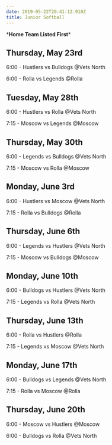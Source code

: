 ```yaml
---
date: 2019-05-22T20:41:12.910Z
title: Junior Softball
---
```

\***Home Team Listed First***

## Thursday, May 23rd

6:00 - Hustlers vs Bulldogs @Vets North

6:00 - Rolla vs Legends @Rolla

## Tuesday, May 28th

6:00 - Hustlers vs Rolla @Vets North

7:15 - Moscow vs Legends @Moscow

## Thursday, May 30th

6:00 - Legends vs Bulldogs @Vets North

7:15 - Moscow vs Rolla @Moscow

## Monday, June 3rd

6:00 - Hustlers vs Moscow @Vets North

7:15 - Rolla vs Bulldogs @Rolla

## Thursday, June 6th

6:00 - Legends vs Hustlers @Vets North

7:15 - Moscow vs Bulldogs @Moscow

## Monday, June 10th

6:00 - Bulldogs vs Hustlers @Vets North

7:15 - Legends vs Rolla @Vets North

## Thursday, June 13th

6:00 - Rolla vs Hustlers @Rolla

7:15 - Legends vs Moscow @Vets North

## Monday, June 17th

6:00 - Bulldogs vs Legends @Vets North

7:15 - Rolla vs Moscow @Rolla

## Thursday, June 20th

6:00 - Moscow vs Hustlers @Moscow

6:00 - Bulldogs vs Rolla @Vets North
